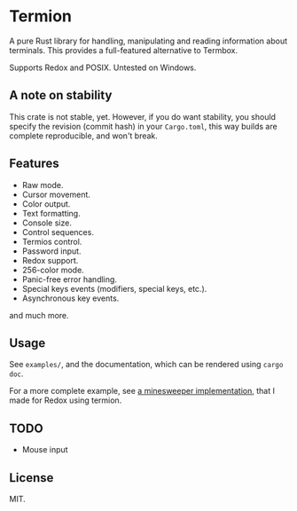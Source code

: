 Termion
=======

A pure Rust library for handling, manipulating and reading information about terminals. This provides a full-featured alternative to Termbox.

Supports Redox and POSIX. Untested on Windows.

A note on stability
-------------------

This crate is not stable, yet. However, if you do want stability, you should specify the revision (commit hash) in your `Cargo.toml`, this way builds are complete reproducible, and won't break.

Features
--------

- Raw mode.
- Cursor movement.
- Color output.
- Text formatting.
- Console size.
- Control sequences.
- Termios control.
- Password input.
- Redox support.
- 256-color mode.
- Panic-free error handling.
- Special keys events (modifiers, special keys, etc.).
- Asynchronous key events.

and much more.

Usage
-----

See `examples/`, and the documentation, which can be rendered using `cargo doc`.

For a more complete example, see [a minesweeper implementation](https://github.com/redox-os/games-for-redox/blob/master/src/minesweeper.rs), that I made for Redox using termion.

TODO
----

- Mouse input

License
-------

MIT.
